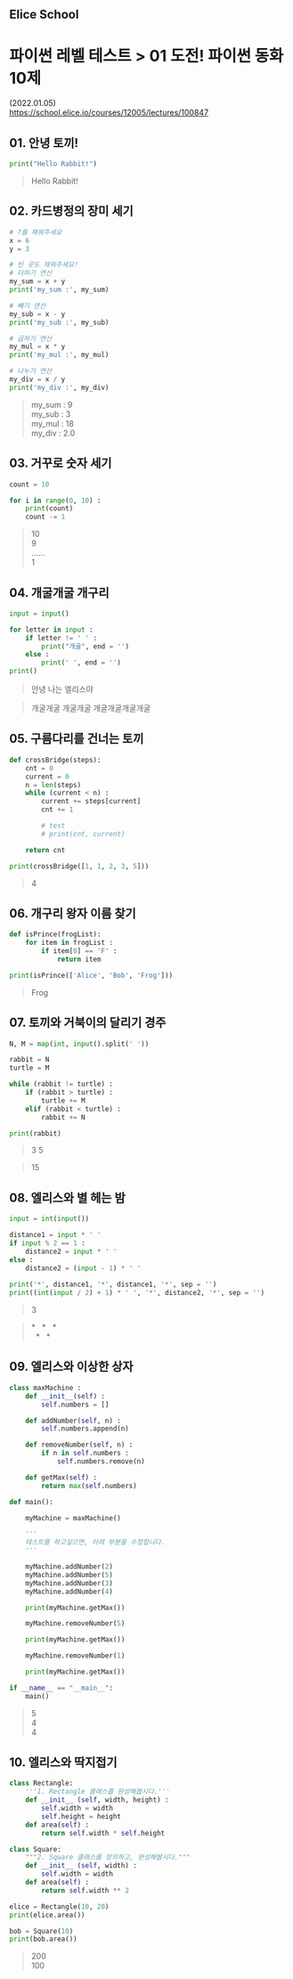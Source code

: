 ## Elice School

# 파이썬 레벨 테스트 > 01 도전! 파이썬 동화 10제
(2022.01.05)  
https://school.elice.io/courses/12005/lectures/100847


## 01. 안녕 토끼!

```python
print("Hello Rabbit!")
```

> Hello Rabbit!


## 02. 카드병정의 장미 세기

```python
# ?를 채워주세요
x = 6
y = 3

# 빈 곳도 채워주세요!
# 더하기 연산
my_sum = x + y
print('my_sum :', my_sum)

# 빼기 연산
my_sub = x - y
print('my_sub :', my_sub)

# 곱하기 연산
my_mul = x * y
print('my_mul :', my_mul)

# 나누기 연산
my_div = x / y
print('my_div :', my_div)
```

> my_sum : 9  
> my_sub : 3  
> my_mul : 18  
> my_div : 2.0


## 03. 거꾸로 숫자 세기

```python
count = 10

for i in range(0, 10) :
    print(count)
    count -= 1
```

> 10  
> 9  
> ……  
> 1


## 04. 개굴개굴 개구리

```python
input = input()

for letter in input :
    if letter != ' ' :
        print("개굴", end = '')
    else :
        print(' ', end = '')
print()
```

> 안녕 나는 엘리스야

> 개굴개굴 개굴개굴 개굴개굴개굴개굴


## 05. 구름다리를 건너는 토끼

```python
def crossBridge(steps):
    cnt = 0
    current = 0
    n = len(steps)
    while (current < n) :
        current += steps[current]
        cnt += 1

        # test
        # print(cnt, current)

    return cnt

print(crossBridge([1, 1, 2, 3, 5]))
```

> 4


## 06. 개구리 왕자 이름 찾기

```python
def isPrince(frogList):
    for item in frogList :
        if item[0] == 'F' :
            return item

print(isPrince(['Alice', 'Bob', 'Frog']))
```

> Frog


## 07. 토끼와 거북이의 달리기 경주

```python
N, M = map(int, input().split(' '))

rabbit = N
turtle = M

while (rabbit != turtle) :
    if (rabbit > turtle) :
        turtle += M
    elif (rabbit < turtle) :
        rabbit += N

print(rabbit)
```

> 3 5

> 15


## 08. 엘리스와 별 헤는 밤

```python
input = int(input())

distance1 = input * ' '
if input % 2 == 1 :
    distance2 = input * ' '
else :
    distance2 = (input - 1) * ' '
    
print('*', distance1, '*', distance1, '*', sep = '')
print((int(input / 2) + 1) * ' ', '*', distance2, '*', sep = '')
```

> 3

> \*&nbsp;&nbsp;&nbsp;\*&nbsp;&nbsp;&nbsp;\*  
> &nbsp;&nbsp;\*&nbsp;&nbsp;&nbsp;\*


## 09. 엘리스와 이상한 상자

```python
class maxMachine :
    def __init__(self) :
        self.numbers = []

    def addNumber(self, n) :
        self.numbers.append(n)

    def removeNumber(self, n) :
        if n in self.numbers :
            self.numbers.remove(n)

    def getMax(self) :
        return max(self.numbers)
```

```python
def main():

    myMachine = maxMachine()

    '''
    테스트를 하고싶으면, 아래 부분을 수정합니다.
    '''

    myMachine.addNumber(2)
    myMachine.addNumber(5)
    myMachine.addNumber(3)
    myMachine.addNumber(4)

    print(myMachine.getMax())

    myMachine.removeNumber(5)

    print(myMachine.getMax())

    myMachine.removeNumber(1)

    print(myMachine.getMax())

if __name__ == "__main__":
    main()
```

> 5  
> 4  
> 4


## 10. 엘리스와 딱지접기

```python
class Rectangle:
    '''1. Rectangle 클래스를 완성해봅시다.'''
    def __init__ (self, width, height) :
        self.width = width
        self.height = height
    def area(self) :
        return self.width * self.height
```

```python
class Square:
    """2. Square 클래스를 정의하고, 완성해봅시다."""
    def __init__ (self, width) :
        self.width = width
    def area(self) :
        return self.width ** 2
```

```python
elice = Rectangle(10, 20)
print(elice.area())

bob = Square(10)
print(bob.area())
```

> 200  
> 100